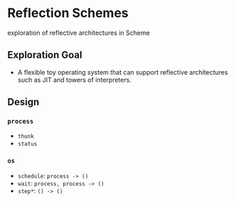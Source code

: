 # Reflection Schemes

exploration of reflective architectures in Scheme

## Exploration Goal

- A flexible toy operating system that can support reflective
  architectures such as JIT and towers of interpreters.

## Design

### `process`

- `thunk`
- `status`

### `os`

- `schedule`: `process -> ()`
- `wait`: `process, process -> ()`
- `step*`: `() -> ()`
